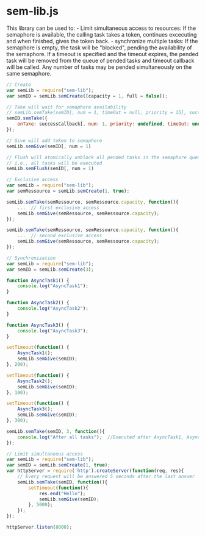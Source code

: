 sem-lib.js
============

This library can be used to:
	- Limit simultaneous access to resources:
		If the semaphore is available, the calling task takes a token, 
		continues excecuting and when finished, gives the token back.
	- synchronize multiple tasks:
		If the semaphore is empty, the task will be "blocked", 
		pending the availability of the semaphore. 
		If a timeout is specified and the timeout expires, 
		the pended task will be removed from the queue of pended tasks 
		and timeout callback will be called. 
		Any number of tasks may be pended simultaneously on the same semaphore.

```javascript
// Create
var semLib = require("sem-lib");
var semID = semLib.semCreate([capacity = 1, full = false]);

// Take will wait for semaphore availability
// semLib.semTake(semID[, num = 1, timeOut = null, priority = 15], successCallback[, timeoutCallback = null])
semID.semTake({
	onTake: successCallback[, num: 1, priority: undefined, timeOut: undefined, onTimeOut: undefined]
});

// Give will add token to semaphore
semLib.semGive(semID[, num = 1)

// Flush will atomically unblock all pended tasks in the semaphore queue, 
// i.e., all tasks will be executed
semLib.semFlush(semID[, num = 1)
```

```javascript
// Exclusive access
var semLib = require("sem-lib");
var semRessource = semLib.semCreate(1, true);

semLib.semTake(semRessource, semRessource.capacity, function(){
	...  // first exclusive access
	semLib.semGive(semRessource, semRessource.capacity);
});

semLib.semTake(semRessource, semRessource.capacity, function(){
	...  // second exclusive access
	semLib.semGive(semRessource, semRessource.capacity);
});
```

```javascript
// Synchronization
var semLib = require("sem-lib");
var semID = semLib.semCreate(3);

function AsyncTask1() {
	console.log("AsyncTask1");
}

function AsyncTask2() {
	console.log("AsyncTask2");
}

function AsyncTask3() {
	console.log("AsyncTask3");
}

setTimeout(function() {
	AsyncTask1();
	semLib.semGive(semID);
}, 200);

setTimeout(function() {
	AsyncTask2();
	semLib.semGive(semID);
}, 100);

setTimeout(function() {
	AsyncTask3();
	semLib.semGive(semID);
}, 300);

semLib.semTake(semID, 3, function(){
	console.log("After all tasks");  //Executed after AsyncTask1, AsyncTask2 and AsyncTask3
});
```

```javascript
// Limit simultaneous access
var semLib = require("sem-lib");
var semID = semLib.semCreate(1, true);
var httpServer = require('http').createServer(function(req, res){
	// Every request will be answered 5 seconds after the last answer
	semLib.semTake(semID, function(){
		setTimeout(function(){
			res.end("Hello");
			semLib.semGive(semID);
		}, 5000);
	});
});

httpServer.listen(8000);
```